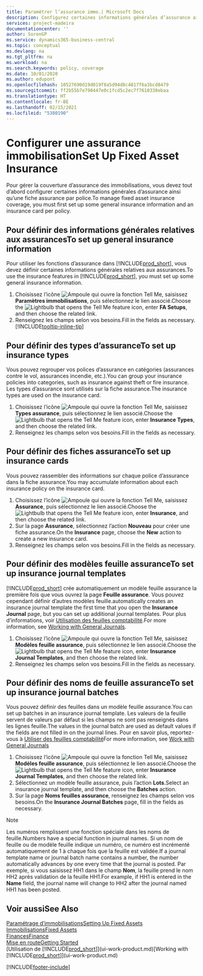 ```yaml
---
title: Paramétrer l’assurance immo.| Microsoft Docs
description: Configurez certaines informations générales d’assurance ainsi qu’une fiche assurance par police pour gérer la couverture d’assurance des immobilisations.
services: project-madeira
documentationcenter: ''
author: SorenGP
ms.service: dynamics365-business-central
ms.topic: conceptual
ms.devlang: na
ms.tgt_pltfrm: na
ms.workload: na
ms.search.keywords: policy, coverage
ms.date: 10/01/2020
ms.author: edupont
ms.openlocfilehash: 10527690d19d019f8a5d94d8c4817f6a3bcd8479
ms.sourcegitcommit: ff2b55b7e790447e0c1fcd5c2ec7f7610338ebaa
ms.translationtype: HT
ms.contentlocale: fr-BE
ms.lasthandoff: 02/15/2021
ms.locfileid: "5380190"
---
```

# <a name="set-up-fixed-asset-insurance"></a><span data-ttu-id="53cf9-103">Configurer une assurance immobilisation</span><span class="sxs-lookup"><span data-stu-id="53cf9-103">Set Up Fixed Asset Insurance</span></span>
<span data-ttu-id="53cf9-104">Pour gérer la couverture d’assurance des immobilisations, vous devez tout d’abord configurer certaines informations générales d’assurance ainsi qu’une fiche assurance par police.</span><span class="sxs-lookup"><span data-stu-id="53cf9-104">To manage fixed asset insurance coverage, you must first set up some general insurance information and an insurance card per policy.</span></span>

## <a name="to-set-up-general-insurance-information"></a><span data-ttu-id="53cf9-105">Pour définir des informations générales relatives aux assurances</span><span class="sxs-lookup"><span data-stu-id="53cf9-105">To set up general insurance information</span></span>
<span data-ttu-id="53cf9-106">Pour utiliser les fonctions d’assurance dans [!INCLUDE[prod_short](includes/prod_short.md)], vous devez définir certaines informations générales relatives aux assurances.</span><span class="sxs-lookup"><span data-stu-id="53cf9-106">To use the insurance features in [!INCLUDE[prod_short](includes/prod_short.md)], you must set up some general insurance information.</span></span>  

1. <span data-ttu-id="53cf9-107">Choisissez l’icône ![Ampoule qui ouvre la fonction Tell Me](media/ui-search/search_small.png "Dites-moi ce que vous voulez faire"), saisissez **Paramètres immobilisations**, puis sélectionnez le lien associé.</span><span class="sxs-lookup"><span data-stu-id="53cf9-107">Choose the ![Lightbulb that opens the Tell Me feature](media/ui-search/search_small.png "Tell me what you want to do") icon, enter **FA Setups**, and then choose the related link.</span></span>  
2. <span data-ttu-id="53cf9-108">Renseignez les champs selon vos besoins.</span><span class="sxs-lookup"><span data-stu-id="53cf9-108">Fill in the fields as necessary.</span></span> [!INCLUDE[tooltip-inline-tip](includes/tooltip-inline-tip_md.md)]  

## <a name="to-set-up-insurance-types"></a><span data-ttu-id="53cf9-109">Pour définir des types d’assurance</span><span class="sxs-lookup"><span data-stu-id="53cf9-109">To set up insurance types</span></span>
<span data-ttu-id="53cf9-110">Vous pouvez regrouper vos polices d’assurance en catégories (assurances contre le vol, assurances incendie, etc.).</span><span class="sxs-lookup"><span data-stu-id="53cf9-110">You can group your insurance policies into categories, such as insurance against theft or fire insurance.</span></span> <span data-ttu-id="53cf9-111">Les types d’assurance sont utilisés sur la fiche assurance.</span><span class="sxs-lookup"><span data-stu-id="53cf9-111">The insurance types are used on the insurance card.</span></span>

1. <span data-ttu-id="53cf9-112">Choisissez l’icône ![Ampoule qui ouvre la fonction Tell Me](media/ui-search/search_small.png "Dites-moi ce que vous voulez faire"), saisissez **Types assurance**, puis sélectionnez le lien associé.</span><span class="sxs-lookup"><span data-stu-id="53cf9-112">Choose the ![Lightbulb that opens the Tell Me feature](media/ui-search/search_small.png "Tell me what you want to do") icon, enter **Insurance Types**, and then choose the related link.</span></span>  
2. <span data-ttu-id="53cf9-113">Renseignez les champs selon vos besoins.</span><span class="sxs-lookup"><span data-stu-id="53cf9-113">Fill in the fields as necessary.</span></span>

## <a name="to-set-up-insurance-cards"></a><span data-ttu-id="53cf9-114">Pour définir des fiches assurance</span><span class="sxs-lookup"><span data-stu-id="53cf9-114">To set up insurance cards</span></span>
<span data-ttu-id="53cf9-115">Vous pouvez rassembler des informations sur chaque police d’assurance dans la fiche assurance.</span><span class="sxs-lookup"><span data-stu-id="53cf9-115">You may accumulate information about each insurance policy on the insurance card.</span></span>  

1. <span data-ttu-id="53cf9-116">Choisissez l’icône ![Ampoule qui ouvre la fonction Tell Me](media/ui-search/search_small.png "Dites-moi ce que vous voulez faire"), saisissez **Assurance**, puis sélectionnez le lien associé.</span><span class="sxs-lookup"><span data-stu-id="53cf9-116">Choose the ![Lightbulb that opens the Tell Me feature](media/ui-search/search_small.png "Tell me what you want to do") icon, enter **Insurance**, and then choose the related link.</span></span>  
2. <span data-ttu-id="53cf9-117">Sur la page **Assurance**, sélectionnez l’action **Nouveau** pour créer une fiche assurance.</span><span class="sxs-lookup"><span data-stu-id="53cf9-117">On the **Insurance** page, choose the **New** action to create a  new insurance card.</span></span>  
3. <span data-ttu-id="53cf9-118">Renseignez les champs selon vos besoins.</span><span class="sxs-lookup"><span data-stu-id="53cf9-118">Fill in the fields as necessary.</span></span>

## <a name="to-set-up-insurance-journal-templates"></a><span data-ttu-id="53cf9-119">Pour définir des modèles feuille assurance</span><span class="sxs-lookup"><span data-stu-id="53cf9-119">To set up insurance journal templates</span></span>
[!INCLUDE[prod_short](includes/prod_short.md)] <span data-ttu-id="53cf9-120">crée automatiquement un modèle feuille assurance la première fois que vous ouvrez la page **Feuille assurance**. Vous pouvez cependant définir d’autres modèles feuille.</span><span class="sxs-lookup"><span data-stu-id="53cf9-120">automatically creates an insurance journal template the first time that you open the **Insurance Journal** page, but you can set up additional journal templates.</span></span> <span data-ttu-id="53cf9-121">Pour plus d’informations, voir [Utilisation des feuilles comptabilité](ui-work-general-journals.md).</span><span class="sxs-lookup"><span data-stu-id="53cf9-121">For more information, see [Working with General Journals](ui-work-general-journals.md).</span></span>  

1. <span data-ttu-id="53cf9-122">Choisissez l’icône ![Ampoule qui ouvre la fonction Tell Me](media/ui-search/search_small.png "Dites-moi ce que vous voulez faire"), saisissez **Modèles feuille assurance**, puis sélectionnez le lien associé.</span><span class="sxs-lookup"><span data-stu-id="53cf9-122">Choose the ![Lightbulb that opens the Tell Me feature](media/ui-search/search_small.png "Tell me what you want to do") icon, enter **Insurance Journal Templates**, and then choose the related link.</span></span>  
2. <span data-ttu-id="53cf9-123">Renseignez les champs selon vos besoins.</span><span class="sxs-lookup"><span data-stu-id="53cf9-123">Fill in the fields as necessary.</span></span>

## <a name="to-set-up-insurance-journal-batches"></a><span data-ttu-id="53cf9-124">Pour définir des noms de feuille assurance</span><span class="sxs-lookup"><span data-stu-id="53cf9-124">To set up insurance journal batches</span></span>
<span data-ttu-id="53cf9-125">Vous pouvez définir des feuilles dans un modèle feuille assurance.</span><span class="sxs-lookup"><span data-stu-id="53cf9-125">You can set up batches in an insurance journal template.</span></span> <span data-ttu-id="53cf9-126">Les valeurs de la feuille servent de valeurs par défaut si les champs ne sont pas renseignés dans les lignes feuille.</span><span class="sxs-lookup"><span data-stu-id="53cf9-126">The values in the journal batch are used as default values if the fields are not filled in on the journal lines.</span></span> <span data-ttu-id="53cf9-127">Pour en savoir plus, reportez-vous à [Utiliser des feuilles comptabilité](ui-work-general-journals.md)</span><span class="sxs-lookup"><span data-stu-id="53cf9-127">For more information, see [Work with General Journals](ui-work-general-journals.md)</span></span>  

1. <span data-ttu-id="53cf9-128">Choisissez l’icône ![Ampoule qui ouvre la fonction Tell Me](media/ui-search/search_small.png "Dites-moi ce que vous voulez faire"), saisissez **Modèles feuille assurance**, puis sélectionnez le lien associé.</span><span class="sxs-lookup"><span data-stu-id="53cf9-128">Choose the ![Lightbulb that opens the Tell Me feature](media/ui-search/search_small.png "Tell me what you want to do") icon, enter **Insurance Journal Templates**, and then choose the related link.</span></span>  
2. <span data-ttu-id="53cf9-129">Sélectionnez un modèle feuille assurance, puis l’action **Lots**.</span><span class="sxs-lookup"><span data-stu-id="53cf9-129">Select an insurance journal template, and then choose the **Batches** action.</span></span>
3. <span data-ttu-id="53cf9-130">Sur la page **Noms feuilles assurance**, renseignez les champs selon vos besoins.</span><span class="sxs-lookup"><span data-stu-id="53cf9-130">On the **Insurance Journal Batches** page, fill in the fields as necessary.</span></span>

> [!NOTE]  
>   <span data-ttu-id="53cf9-131">Les numéros remplissent une fonction spéciale dans les noms de feuille.</span><span class="sxs-lookup"><span data-stu-id="53cf9-131">Numbers have a special function in journal names.</span></span> <span data-ttu-id="53cf9-132">Si un nom de feuille ou de modèle feuille indique un numéro, ce numéro est incrémenté automatiquement de 1 à chaque fois que la feuille est validée.</span><span class="sxs-lookup"><span data-stu-id="53cf9-132">If a journal template name or journal batch name contains a number, the number automatically advances by one every time that the journal is posted.</span></span> <span data-ttu-id="53cf9-133">Par exemple, si vous saisissez HH1 dans le champ **Nom**, la feuille prend le nom HH2 après validation de la feuille HH1.</span><span class="sxs-lookup"><span data-stu-id="53cf9-133">For example, if HH1 is entered in the **Name** field, the journal name will change to HH2 after the journal named HH1 has been posted.</span></span>

## <a name="see-also"></a><span data-ttu-id="53cf9-134">Voir aussi</span><span class="sxs-lookup"><span data-stu-id="53cf9-134">See Also</span></span>
[<span data-ttu-id="53cf9-135">Paramétrage d’immobilisations</span><span class="sxs-lookup"><span data-stu-id="53cf9-135">Setting Up Fixed Assets</span></span>](fa-setup.md)  
[<span data-ttu-id="53cf9-136">Immobilisations</span><span class="sxs-lookup"><span data-stu-id="53cf9-136">Fixed Assets</span></span>](fa-manage.md)  
[<span data-ttu-id="53cf9-137">Finances</span><span class="sxs-lookup"><span data-stu-id="53cf9-137">Finance</span></span>](finance.md)  
[<span data-ttu-id="53cf9-138">Mise en route</span><span class="sxs-lookup"><span data-stu-id="53cf9-138">Getting Started</span></span>](product-get-started.md)  
<span data-ttu-id="53cf9-139">[Utilisation de [!INCLUDE[prod_short](includes/prod_short.md)]](ui-work-product.md)</span><span class="sxs-lookup"><span data-stu-id="53cf9-139">[Working with [!INCLUDE[prod_short](includes/prod_short.md)]](ui-work-product.md)</span></span>


[!INCLUDE[footer-include](includes/footer-banner.md)]
